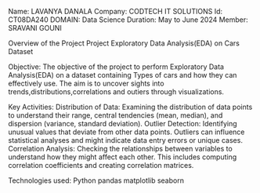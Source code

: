 Name: LAVANYA DANALA
Company: CODTECH IT SOLUTIONS
Id: CT08DA240
DOMAIN: Data Science
Duration: May to June 2024
Member: SRAVANI GOUNI

Overview of the Project
Project Exploratory Data Analysis(EDA) on Cars Dataset

Objective:
The objective of the project to perform Exploratory Data Analysis(EDA) on a dataset containing Types of cars and how they can effectively use. The aim is to uncover sights into trends,distributions,correlations and outiers through visualizations.

Key Activities:
Distribution of Data: Examining the distribution of data points to understand their range, central tendencies (mean, median), and dispersion (variance, standard deviation).
Outlier Detection: Identifying unusual values that deviate from other data points. Outliers can influence statistical analyses and might indicate data entry errors or unique cases.
Correlation Analysis: Checking the relationships between variables to understand how they might affect each other. This includes computing correlation coefficients and creating correlation matrices.

Technologies used:
Python
pandas
matplotlib
seaborn
